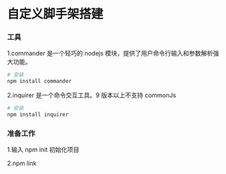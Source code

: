 # 自定义脚手架搭建

### 工具

1.commander 是一个轻巧的 nodejs 模块，提供了用户命令行输入和参数解析强大功能。

```sh
# 安装
npm install commander
```

2.inquirer 是一个命令交互工具。9 版本以上不支持 commonJs

```sh
# 安装
npm install inquirer
```

### 准备工作

1.输入 npm init 初始化项目

2.npm link
